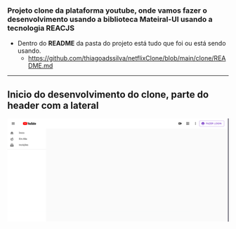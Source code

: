 ### Projeto clone da plataforma youtube, onde vamos fazer o desenvolvimento usando a biblioteca <b>Mateiral-UI</b> usando a tecnologia <b>REACJS</b>

- Dentro do <b>README</b> da pasta do projeto está tudo que foi ou está sendo usando.
   * https://github.com/thiagoadssilva/netflixClone/blob/main/clone/README.md

<hr/>

## <b>Inicio</b> do desenvolvimento do clone, parte do header com a lateral

![Tela Principal](images/headerLateral.png)
